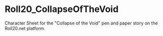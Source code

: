 # Roll20_CollapseOfTheVoid
Character Sheet for the "Collapse of the Void" pen and paper story on the Roll20.net platform.
